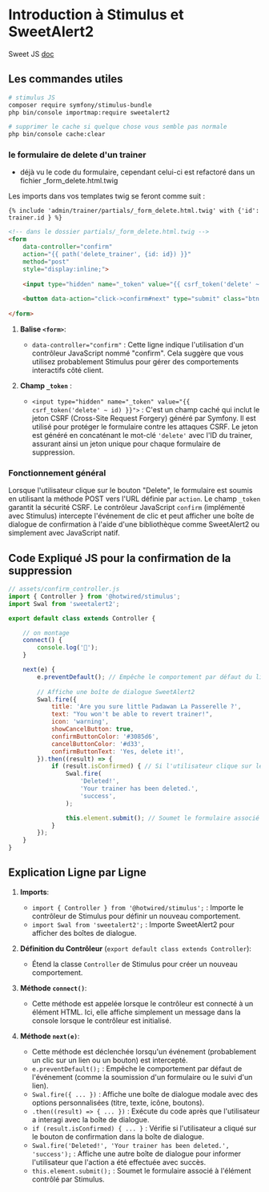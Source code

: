 # Introduction à Stimulus et SweetAlert2

Sweet JS [doc](https://sweetalert2.github.io)

## Les commandes utiles

```bash
# stimulus JS
composer require symfony/stimulus-bundle
php bin/console importmap:require sweetalert2

# supprimer le cache si quelque chose vous semble pas normale
php bin/console cache:clear
```

### le formulaire de delete d'un trainer

- déjà vu le code du formulaire, cependant celui-ci est refactoré dans un fichier _form_delete.html.twig
  
Les imports dans vos templates twig se feront comme suit :

```twig
{% include 'admin/trainer/partials/_form_delete.html.twig' with {'id': trainer.id } %}
```

```html
<!-- dans le dossier partials/_form_delete.html.twig -->
<form 
    data-controller="confirm"
    action="{{ path('delete_trainer', {id: id}) }}" 
    method="post" 
    style="display:inline;">
    
    <input type="hidden" name="_token" value="{{ csrf_token('delete' ~ id) }}">
    
    <button data-action="click->confirm#next" type="submit" class="btn btn-danger btn-sm">Delete</button>
  
</form>
```

1. **Balise `<form>`**:
   - `data-controller="confirm"` : Cette ligne indique l'utilisation d'un contrôleur JavaScript nommé "confirm". Cela suggère que vous utilisez probablement Stimulus pour gérer des comportements interactifs côté client.

2. **Champ `_token`** :
   - `<input type="hidden" name="_token" value="{{ csrf_token('delete' ~ id) }}">` : C'est un champ caché qui inclut le jeton CSRF (Cross-Site Request Forgery) généré par Symfony. Il est utilisé pour protéger le formulaire contre les attaques CSRF. Le jeton est généré en concaténant le mot-clé `'delete'` avec l'ID du trainer, assurant ainsi un jeton unique pour chaque formulaire de suppression.

### Fonctionnement général

Lorsque l'utilisateur clique sur le bouton "Delete", le formulaire est soumis en utilisant la méthode POST vers l'URL définie par `action`. Le champ `_token` garantit la sécurité CSRF. Le contrôleur JavaScript `confirm` (implémenté avec Stimulus) intercepte l'événement de clic et peut afficher une boîte de dialogue de confirmation à l'aide d'une bibliothèque comme SweetAlert2 ou simplement avec JavaScript natif. 

## Code Expliqué JS pour la confirmation de la suppression

```javascript
// assets/confirm_controller.js
import { Controller } from '@hotwired/stimulus';
import Swal from 'sweetalert2';

export default class extends Controller {

    // on montage 
    connect() {
        console.log('🐉');
    }

    next(e) {
        e.preventDefault(); // Empêche le comportement par défaut du lien ou du formulaire
        
        // Affiche une boîte de dialogue SweetAlert2
        Swal.fire({
            title: 'Are you sure little Padawan La Passerelle ?',
            text: "You won't be able to revert trainer!",
            icon: 'warning',
            showCancelButton: true,
            confirmButtonColor: '#3085d6',
            cancelButtonColor: '#d33',
            confirmButtonText: 'Yes, delete it!',
        }).then((result) => {
            if (result.isConfirmed) { // Si l'utilisateur clique sur le bouton de confirmation
                Swal.fire(
                    'Deleted!',
                    'Your trainer has been deleted.',
                    'success',
                );

                this.element.submit(); // Soumet le formulaire associé au contrôleur
            }
        });
    }
}
```

## Explication Ligne par Ligne

1. **Imports**:
   - `import { Controller } from '@hotwired/stimulus';` : Importe le contrôleur de Stimulus pour définir un nouveau comportement.
   - `import Swal from 'sweetalert2';` : Importe SweetAlert2 pour afficher des boîtes de dialogue.

2. **Définition du Contrôleur** (`export default class extends Controller`):
   - Étend la classe `Controller` de Stimulus pour créer un nouveau comportement.
   
3. **Méthode `connect()`**:
   - Cette méthode est appelée lorsque le contrôleur est connecté à un élément HTML. Ici, elle affiche simplement un message dans la console lorsque le contrôleur est initialisé.

4. **Méthode `next(e)`**:
   - Cette méthode est déclenchée lorsqu'un événement (probablement un clic sur un lien ou un bouton) est intercepté.
   - `e.preventDefault();` : Empêche le comportement par défaut de l'événement (comme la soumission d'un formulaire ou le suivi d'un lien).
   - `Swal.fire({ ... })` : Affiche une boîte de dialogue modale avec des options personnalisées (titre, texte, icône, boutons).
   - `.then((result) => { ... })` : Exécute du code après que l'utilisateur a interagi avec la boîte de dialogue.
   - `if (result.isConfirmed) { ... }` : Vérifie si l'utilisateur a cliqué sur le bouton de confirmation dans la boîte de dialogue.
   - `Swal.fire('Deleted!', 'Your trainer has been deleted.', 'success');` : Affiche une autre boîte de dialogue pour informer l'utilisateur que l'action a été effectuée avec succès.
   - `this.element.submit();` : Soumet le formulaire associé à l'élément contrôlé par Stimulus.
